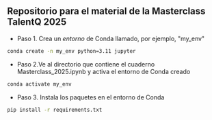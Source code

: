 ## Repositorio para el material de la Masterclass TalentQ 2025 

- Paso 1. Crea un *entorno* de Conda llamado, por ejemplo,  "my_env"
```bash
conda create -n my_env python=3.11 jupyter
```

- Paso 2.Ve al directorio que contiene el cuaderno Masterclass_2025.ipynb y activa el entorno de Conda creado 
```bash
conda activate my_env
```

- Paso 3. Instala los paquetes en el entorno de Conda
```bash
pip install -r requirements.txt
```
